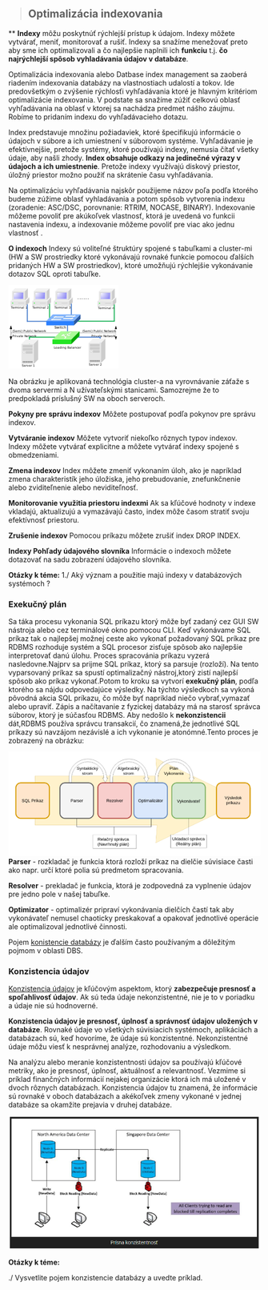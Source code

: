 >## Optimalizácia indexovania
**
**Indexy** môžu poskytnúť rýchlejší prístup k údajom. Indexy môžete vytvárať, meniť, monitorovať a rušiť. Indexy sa snažíme menežovať preto aby sme ich optimalizovali a čo najlepšie naplnili ich **funkciu** t.j. **čo najrýchlejší spôsob vyhladávania údajov v databáze**.

Optimalizácia indexovania alebo Datbase index management sa zaoberá riadením indexovania databázy na vlastnostiach udalostí a tokov. Ide predovšetkým o zvýšenie rýchlosťi vyhľadávania ktoré je hlavným kritériom optimalizácie indexovania. V podstate sa snažíme zúžiť celkovú oblasť vyhľadávania na oblasť v ktorej sa nachádza predmet nášho záujmu. Robíme to pridaním indexu do vyhľadávacieho dotazu.

Index predstavuje množinu požiadaviek, ktoré špecifikujú informácie o údajoch v súbore a ich umiestnení v súborovom systéme. Vyhľadávanie je efektívnejšie, pretože systémy, ktoré používajú indexy, nemusia čítať všetky údaje, aby našli zhody. **Index obsahuje odkazy na jedinečné výrazy v údajoch a ich umiestnenie**. Pretože indexy využívajú diskový priestor, úložný priestor možno použiť na skrátenie času vyhľadávania.

Na optimalizáciu vyhľadávania najskôr použijeme názov poľa podľa ktorého budeme zúžime oblasť vyhladávania a potom spôsob vytvorenia indexu (zoradenie: ASC/DSC, porovnanie: RTRIM, NOCASE, BINARY). Indexovanie môžeme povoliť pre akúkoľvek vlastnosť, ktorá je uvedená vo funkcii nastavenia  indexu, a indexovanie môžeme povoliť pre viac ako jednu vlastnosť .

**O indexoch**
Indexy sú voliteľné štruktúry spojené s tabuľkami a cluster-mi (HW a SW prostriedky ktoré vykonávajú rovnaké funkcie pomocou ďalších pridaných HW a SW prostriedkov), ktoré umožňujú rýchlejšie vykonávanie dotazov SQL oproti tabuľke.

![](./obrazky/cluster01.png)

Na obrázku je aplikovaná technológia cluster-a na vyrovnávanie záťaže s dvoma servermi a N užívateľskými stanicami. Samozrejme že to predpokladá príslušný SW na oboch serveroch.

**Pokyny pre správu indexov**
Môžete postupovať podľa pokynov pre správu indexov.

**Vytváranie indexov**
Môžete vytvoriť niekoľko rôznych typov indexov. Indexy môžete vytvárať explicitne a môžete vytvárať indexy spojené s obmedzeniami.

**Zmena indexov**
Index môžete zmeniť vykonaním úloh, ako je napríklad zmena charakteristík jeho úložiska, jeho prebudovanie, znefunkčnenie alebo zviditeľnenie alebo neviditeľnosť.

**Monitorovanie využitia priestoru indexmi**
Ak sa kľúčové hodnoty v indexe vkladajú, aktualizujú a vymazávajú často, index môže časom stratiť svoju efektívnosť priestoru.

**Zrušenie indexov**
Pomocou príkazu môžete zrušiť index DROP INDEX.

**Indexy Pohľady údajového slovníka**
Informácie o indexoch môžete dotazovať na sadu zobrazení údajového slovníka.


**Otázky k téme:**
1./ Aký význam a použitie majú indexy v databázových systémoch ?



### Exekučný plán

Sa táka procesu vykonania SQL príkazu ktorý môže byť zadaný cez GUI SW nástroja alebo cez terminálové okno pomocou CLI. Keď vykonávame SQL príkaz tak o najlepšej možnej ceste ako vykonať požadovaný SQL príkaz pre RDBMS rozhoduje systém a SQL procesor zisťuje spôsob ako najlepšie interpretovať danú úlohu. Proces spracovánia príkazu vyzerá nasledovne.Najprv sa prijme SQL príkaz, ktorý sa parsuje (rozloží). Na tento vyparsovaný príkaz sa spustí optimalizačný nástroj,ktorý zistí najlepší spôsob ako príkaz vykonať.Potom to kroku sa vytvorí **exekučný plán**, podľa ktorého sa nájdu odpovedajúce výsledky. Na týchto výsledkoch sa vykoná pôvodná akcia SQL príkazu, čo môže byť napríklad niečo vybrať,vymazať alebo upraviť. Zápis a načítavanie z fyzickej databázy má na starosť správca súborov, ktorý je súčasťou RDBMS. Aby nedošlo k **nekonzistencii** dát,RDBMS používa správcu transakcií, čo znamená,že jednotlivé SQL príkazy sú navzájom nezávislé a ich vykonanie je atonómné.Tento proces je zobrazený na obrázku:

![](./obrazky/exekplan01.png)
**Parser** - rozkladač je funkcia ktorá rozloží príkaz na dielčie súvisiace časti ako napr. určí ktoré polia sú predmetom spracovania.

**Resolver** - prekladač je funkcia, ktorá je zodpovedná za vyplnenie údajov pre jedno pole v našej tabuľke.

**Optimizator** - optimalizér pripraví vykonávania dielčích častí tak aby vykonávateľ nemusel chaoticky preskakovať a opakovať jednotlivé operácie ale optimalizoval jednotlivé činnosti.

Pojem [konistencie databázy](https://www.decube.io/post/what-is-data-consistency-definition-examples-and-best-practice) je ďalším často používaným a dôležitým pojmom v oblasti DBS. 

### Konzistencia údajov

[Konzistencia údajov](https://www.decube.io/post/what-is-data-consistency-definition-examples-and-best-practice) je kľúčovým aspektom, ktorý **zabezpečuje presnosť a spoľahlivosť údajov**. Ak sú teda údaje nekonzistentné, nie je to v poriadku a údaje nie sú hodnoverné. 

**Konzistencia údajov je presnosť, úplnosť a správnosť údajov uložených v databáze**. Rovnaké údaje vo všetkých súvisiacich systémoch, aplikáciách a databázach sú, keď hovoríme, že údaje sú konzistentné. Nekonzistentné údaje môžu viesť k nesprávnej analýze, rozhodovaniu a výsledkom.

Na analýzu alebo meranie konzistentnosti údajov sa používajú kľúčové metriky, ako je presnosť, úplnosť, aktuálnosť a relevantnosť. Vezmime si príklad finančných informácií nejakej organizácie ktorá ich má uložené v dvoch rôznych databázach. Konzistencia údajov tu znamená, že informácie sú rovnaké v oboch databázach a akékoľvek zmeny vykonané v jednej databáze sa okamžite prejavia v druhej databáze.

![](./obrazky/konzist01.png)


**Otázky k téme:**

./ Vysvetlite pojem konzistencie databázy a uvedte príklad.